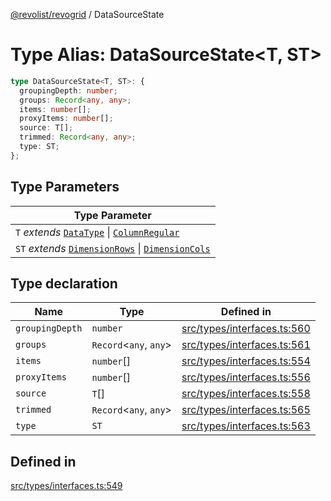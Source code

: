 [@revolist/revogrid](README.md) / DataSourceState

# Type Alias: DataSourceState\<T, ST\>

```ts
type DataSourceState<T, ST>: {
  groupingDepth: number;
  groups: Record<any, any>;
  items: number[];
  proxyItems: number[];
  source: T[];
  trimmed: Record<any, any>;
  type: ST;
};
```

## Type Parameters

| Type Parameter |
| ------ |
| `T` *extends* [`DataType`](TypeAlias.DataType.md) \| [`ColumnRegular`](Interface.ColumnRegular.md) |
| `ST` *extends* [`DimensionRows`](TypeAlias.DimensionRows.md) \| [`DimensionCols`](TypeAlias.DimensionCols.md) |

## Type declaration

| Name | Type | Defined in |
| ------ | ------ | ------ |
| `groupingDepth` | `number` | [src/types/interfaces.ts:560](https://github.com/revolist/revogrid/blob/7441a116e7c14801fe05f009e2206ea7b70630f5/src/types/interfaces.ts#L560) |
| `groups` | `Record`\<`any`, `any`\> | [src/types/interfaces.ts:561](https://github.com/revolist/revogrid/blob/7441a116e7c14801fe05f009e2206ea7b70630f5/src/types/interfaces.ts#L561) |
| `items` | `number`[] | [src/types/interfaces.ts:554](https://github.com/revolist/revogrid/blob/7441a116e7c14801fe05f009e2206ea7b70630f5/src/types/interfaces.ts#L554) |
| `proxyItems` | `number`[] | [src/types/interfaces.ts:556](https://github.com/revolist/revogrid/blob/7441a116e7c14801fe05f009e2206ea7b70630f5/src/types/interfaces.ts#L556) |
| `source` | `T`[] | [src/types/interfaces.ts:558](https://github.com/revolist/revogrid/blob/7441a116e7c14801fe05f009e2206ea7b70630f5/src/types/interfaces.ts#L558) |
| `trimmed` | `Record`\<`any`, `any`\> | [src/types/interfaces.ts:565](https://github.com/revolist/revogrid/blob/7441a116e7c14801fe05f009e2206ea7b70630f5/src/types/interfaces.ts#L565) |
| `type` | `ST` | [src/types/interfaces.ts:563](https://github.com/revolist/revogrid/blob/7441a116e7c14801fe05f009e2206ea7b70630f5/src/types/interfaces.ts#L563) |

## Defined in

[src/types/interfaces.ts:549](https://github.com/revolist/revogrid/blob/7441a116e7c14801fe05f009e2206ea7b70630f5/src/types/interfaces.ts#L549)
